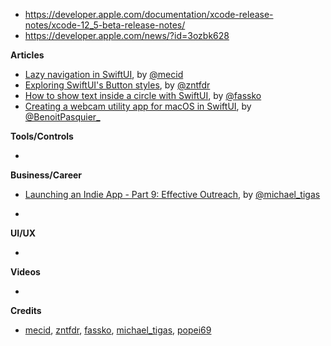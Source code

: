 - https://developer.apple.com/documentation/xcode-release-notes/xcode-12_5-beta-release-notes/
- https://developer.apple.com/news/?id=3ozbk628

**Articles**

* [Lazy navigation in SwiftUI](https://swiftwithmajid.com/2021/01/27/lazy-navigation-in-swiftui/), by [@mecid](https://twitter.com/mecid)
* [Exploring SwiftUI's Button styles](https://www.fivestars.blog/swiftui/button-styles.html), by [@zntfdr](https://twitter.com/zntfdr)
* [How to show text inside a circle with SwiftUI](https://kristaps.me/blog/swiftui-text-in-circle/), by [@fassko](https://twitter.com/fassko)
* [Creating a webcam utility app for macOS in SwiftUI](https://benoitpasquier.com/webcam-utility-app-macos-swiftui/), by [@BenoitPasquier_](https://twitter.com/benoitpasquier_)

**Tools/Controls**

* 

**Business/Career**
* [Launching an Indie App - Part 9: Effective Outreach](https://heyimakeapps.com/blog/launching-an-indie-app-part-9-effective-outreach), by [@michael_tigas](https://twitter.com/michael_tigas)

* 

**UI/UX**

* 

**Videos**

* 

**Credits**

* [mecid](https://github.com/mecid), [zntfdr](https://github.com/zntfdr), [fassko](https://github.com/fassko), [michael_tigas](https://github.com/teeeeeegz), [popei69](https://github.com/popei69)
